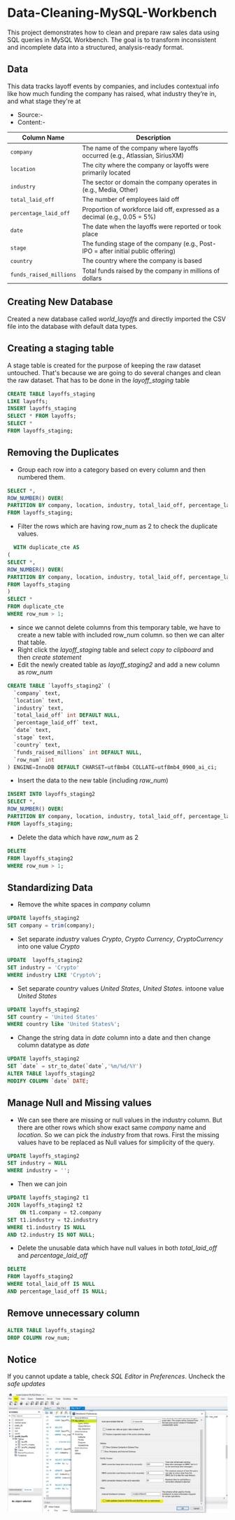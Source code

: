 # Data-Cleaning-MySQL-Workbench
This project demonstrates how to clean and prepare raw sales data using SQL queries in MySQL Workbench. 
The goal is to transform inconsistent and incomplete data into a structured, analysis-ready format.

## Data
This data tracks layoff events by companies, and includes contextual info like how much funding the company has raised, what industry they’re in, and what stage they're at
- Source:-
- Content:-

| Column Name              | Description                                                                       |
|--------------------------|-----------------------------------------------------------------------------------|
| `company`                | The name of the company where layoffs occurred (e.g., Atlassian, SiriusXM)        |
| `location`               | The city where the company or layoffs were primarily located                      |
| `industry`               | The sector or domain the company operates in (e.g., Media, Other)                 |
| `total_laid_off`         | The number of employees laid off                                                  |
| `percentage_laid_off`    | Proportion of workforce laid off, expressed as a decimal (e.g., 0.05 = 5%)        |
| `date`                   | The date when the layoffs were reported or took place                             |
| `stage`                  | The funding stage of the company (e.g., Post-IPO = after initial public offering) |
| `country`                | The country where the company is based                                            |
| `funds_raised_millions`  | Total funds raised by the company in millions of dollars                          |

## Creating New Database
Created a new database called *world_layoffs* and directly imported the CSV file into the database with default data types.

## Creating a staging table
A stage table is created for the purpose of keeping the raw dataset untouched. That's because we are going to do several changes and clean the raw dataset. That has to be done in the *layoff_staging* table

```sql
CREATE TABLE layoffs_staging
LIKE layoffs;
INSERT layoffs_staging
SELECT * FROM layoffs;
SELECT * 
FROM layoffs_staging;
```

## Removing the Duplicates
- Group each row into a category based on every column and then numbered them.

```sql
SELECT *, 
ROW_NUMBER() OVER(
PARTITION BY company, location, industry, total_laid_off, percentage_laid_off, 'date', stage, country, funds_raised_millions) AS row_num
FROM layoffs_staging;
```

- Filter the rows which are having row_num as 2 to check the duplicate values.
```sql
  WITH duplicate_cte AS
(
SELECT *, 
ROW_NUMBER() OVER(
PARTITION BY company, location, industry, total_laid_off, percentage_laid_off, 'date', stage, country, funds_raised_millions) AS row_num
FROM layoffs_staging
)
SELECT * 
FROM duplicate_cte
WHERE row_num > 1;
```

- since we cannot delete columns from this temporary table, we have to create a new table with included row_num column. so then we can alter that table.
- Right click the *layoff_staging* table and select *copy to clipboard* and then *create statement*
- Edit the newly created table as *layoff_staging2* and add a new column as *row_num*

```sql
CREATE TABLE `layoffs_staging2` (
  `company` text,
  `location` text,
  `industry` text,
  `total_laid_off` int DEFAULT NULL,
  `percentage_laid_off` text,
  `date` text,
  `stage` text,
  `country` text,
  `funds_raised_millions` int DEFAULT NULL,
  `row_num` int
) ENGINE=InnoDB DEFAULT CHARSET=utf8mb4 COLLATE=utf8mb4_0900_ai_ci;
```
- Insert  the data to the new table (including *raw_num*)
```sql
INSERT INTO layoffs_staging2
SELECT *, 
ROW_NUMBER() OVER(
PARTITION BY company, location, industry, total_laid_off, percentage_laid_off, 'date', stage, country, funds_raised_millions) AS row_num
FROM layoffs_staging;
```

- Delete the data which have *raw_num* as 2

```sql
DELETE  
FROM layoffs_staging2
WHERE row_num > 1;
```

## Standardizing Data

- Remove the white spaces in *company* column
```sql
UPDATE layoffs_staging2
SET company = trim(company);
```

- Set separate *industry* values *Crypto*, *Crypto Currency*, *CryptoCurrency* into one value *Crypto*
```sql
UPDATE 	layoffs_staging2
SET industry = 'Crypto'
WHERE industry LIKE 'Crypto%';
```

- Set separate *country* values *United States*, *United States.* intoone value *United States*
```sql
UPDATE layoffs_staging2
SET country = 'United States'
WHERE country like 'United States%';
```

- Change the string data in *date* column into a date and then change column datatype as *date*
```sql
UPDATE layoffs_staging2
SET `date` = str_to_date(`date`,'%m/%d/%Y')
ALTER TABLE layoffs_staging2
MODIFY COLUMN `date` DATE;
```

## Manage Null and Missing values

- We can see there are missing or null values in the industry column. But there are other rows which show exact same *company* name and *location*. So we can pick the *industry* from that rows.
  First the missing values have to be replaced as Null values for simplicity of the query.
```sql
UPDATE layoffs_staging2
SET industry = NULL 
WHERE industry = '';
```

- Then we can join
```sql
UPDATE layoffs_staging2 t1
JOIN layoffs_staging2 t2
	ON t1.company = t2.company
SET t1.industry = t2.industry
WHERE t1.industry IS NULL
AND t2.industry IS NOT NULL;
```

- Delete the unusable data which have null values in both *total_laid_off* and *percentage_laid_off*
```sql
DELETE
FROM layoffs_staging2
WHERE total_laid_off IS NULL
AND percentage_laid_off IS NULL;
```

## Remove unnecessary column
```sql
ALTER TABLE layoffs_staging2
DROP COLUMN row_num;
```


## Notice
If you cannot update a table, check *SQL Editor* in *Preferences*.
Uncheck the *safe updates*

![uncheck the safe updates](https://github.com/TiranB/Data-Cleaning-MySQL-Workbench/blob/main/safe%20update%20turn%20off.JPG)



  
  


